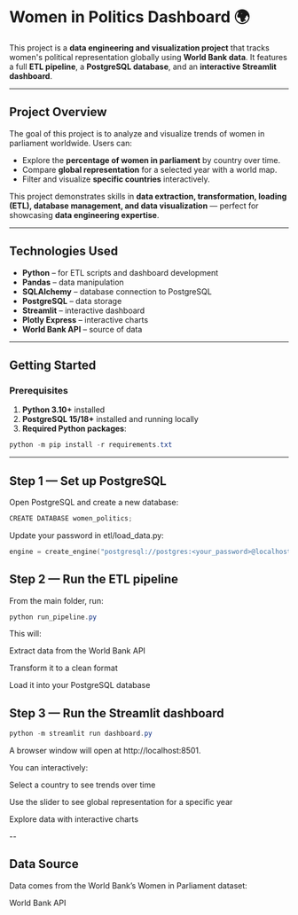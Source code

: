 # Women in Politics Dashboard 🌍

This project is a **data engineering and visualization project** that tracks women's political representation globally using **World Bank data**. It features a full **ETL pipeline**, a **PostgreSQL database**, and an **interactive Streamlit dashboard**.

---

## Project Overview

The goal of this project is to analyze and visualize trends of women in parliament worldwide. Users can:

- Explore the **percentage of women in parliament** by country over time.
- Compare **global representation** for a selected year with a world map.
- Filter and visualize **specific countries** interactively.

This project demonstrates skills in **data extraction, transformation, loading (ETL), database management, and data visualization** — perfect for showcasing **data engineering expertise**.

---

## Technologies Used

- **Python** – for ETL scripts and dashboard development  
- **Pandas** – data manipulation  
- **SQLAlchemy** – database connection to PostgreSQL  
- **PostgreSQL** – data storage  
- **Streamlit** – interactive dashboard  
- **Plotly Express** – interactive charts  
- **World Bank API** – source of data

---


## Getting Started

### Prerequisites

1. **Python 3.10+** installed  
2. **PostgreSQL 15/18+** installed and running locally  
3. **Required Python packages**:  

```powershell
python -m pip install -r requirements.txt
```

---

## Step 1 — Set up PostgreSQL

Open PostgreSQL and create a new database:
```powershell
CREATE DATABASE women_politics;
```
Update your password in etl/load_data.py:
```powershell
engine = create_engine("postgresql://postgres:<your_password>@localhost:5432/women_politics")
```
## Step 2 — Run the ETL pipeline

From the main folder, run:
```powershell
python run_pipeline.py
```
This will:

Extract data from the World Bank API

Transform it to a clean format

Load it into your PostgreSQL database

## Step 3 — Run the Streamlit dashboard
```powershell
python -m streamlit run dashboard.py
```
A browser window will open at http://localhost:8501.

You can interactively:

Select a country to see trends over time

Use the slider to see global representation for a specific year

Explore data with interactive charts

--

## Data Source

Data comes from the World Bank’s Women in Parliament dataset:

World Bank API